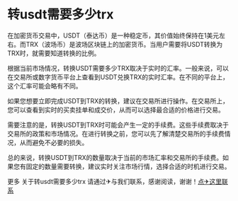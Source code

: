 # 转usdt需要多少trx

在加密货币交易中，USDT（泰达币）是一种稳定币，其价值始终保持在1美元左右。而TRX（波场币）是波场区块链上的加密货币。当用户需要将USDT转换为TRX时，就需要知道转换的比例。

根据当前市场情况，转换USDT需要多少TRX取决于实时的汇率。一般来说，可以在交易所或数字货币平台上查看到USDT兑换TRX的实时汇率。在不同的平台上，这个汇率可能会略有不同。

如果您想要立即完成USDT到TRX的转换，建议在交易所进行操作。在交易所上，您可以查看到实时的买卖挂单和成交价，从而可以选择最合适的价格进行交易。

需要注意的是，转换USDT到TRX时可能会产生一定的手续费。这些手续费取决于交易所的政策和市场情况。在进行转换之前，您可以先了解清楚交易所的手续费情况，从而避免不必要的损失。

总的来说，转换USDT到TRX的数量取决于当前的市场汇率和交易所的手续费。如果您有固定的数量需要转换，建议实时关注市场行情，选择合适的时机进行交易。

更多 关于转usdt需要多少trx 请通过✈与我们联系，感谢阅读，谢谢！[点✈这里联系](https://trx.tw)